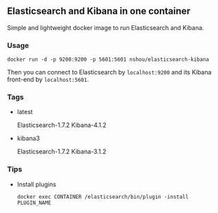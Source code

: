 ## Elasticsearch and Kibana in one container

Simple and lightweight docker image to run Elasticsearch and Kibana.

### Usage

    docker run -d -p 9200:9200 -p 5601:5601 nshou/elasticsearch-kibana

Then you can connect to Elasticsearch by `localhost:9200` and its Kibana front-end by `localhost:5601`.

### Tags

* latest

    Elasticsearch-1.7.2 Kibana-4.1.2

* kibana3

    Elasticsearch-1.7.2 Kibana-3.1.2

### Tips

* Install plugins

    `docker exec CONTAINER /elasticsearch/bin/plugin -install PLUGIN_NAME`
